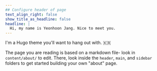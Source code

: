 ```yaml
---
## Configure header of page
text_align_right: false
show_title_as_headline: false
headline: |
  Hi, my name is Yeonhoon Jang. Nice to meet you.
---
```


<!-- this is a subheadline -->
I'm a Hugo theme you'll want to hang out with. :kr: 

The page you are reading is based on a markdown file- look in `content/about/` to edit. There, look inside the `header`, `main`, and `sidebar` folders to get started building your own "about" page.